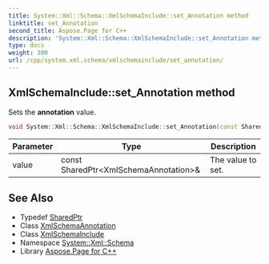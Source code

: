 ```yaml
---
title: System::Xml::Schema::XmlSchemaInclude::set_Annotation method
linktitle: set_Annotation
second_title: Aspose.Page for C++
description: 'System::Xml::Schema::XmlSchemaInclude::set_Annotation method. Sets the annotation value in C++.'
type: docs
weight: 300
url: /cpp/system.xml.schema/xmlschemainclude/set_annotation/
---
```

## XmlSchemaInclude::set_Annotation method


Sets the **annotation** value.

```cpp
void System::Xml::Schema::XmlSchemaInclude::set_Annotation(const SharedPtr<XmlSchemaAnnotation> &value)
```


| Parameter | Type | Description |
| --- | --- | --- |
| value | const SharedPtr\<XmlSchemaAnnotation\>\& | The value to set. |

## See Also

* Typedef [SharedPtr](../../../system/sharedptr/)
* Class [XmlSchemaAnnotation](../../xmlschemaannotation/)
* Class [XmlSchemaInclude](../)
* Namespace [System::Xml::Schema](../../)
* Library [Aspose.Page for C++](../../../)
